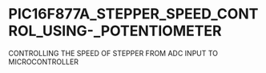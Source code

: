 # PIC16F877A_STEPPER_SPEED_CONTROL_USING-_POTENTIOMETER
CONTROLLING THE SPEED OF STEPPER FROM ADC INPUT TO MICROCONTROLLER
